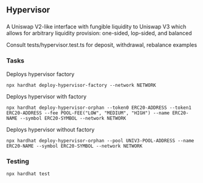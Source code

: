 ## Hypervisor

###
A Uniswap V2-like interface with fungible liquidity to Uniswap V3
which allows for arbitrary liquidity provision: one-sided, lop-sided, and
balanced

Consult tests/hypervisor.test.ts for deposit, withdrawal, rebalance examples

### Tasks

Deploys hypervisor factory

`npx hardhat deploy-hypervisor-factory --network NETWORK`

Deploys hypervisor with factory

`npx hardhat deploy-hypervisor-orphan --token0 ERC20-ADDRESS --token1 ERC20-ADDRESS --fee POOL-FEE("LOW", "MEDIUM", "HIGH") --name ERC20-NAME --symbol ERC20-SYMBOL --network NETWORK`

Deploys hypervisor without factory

`npx hardhat deploy-hypervisor-orphan --pool UNIV3-POOL-ADDRESS --name ERC20-NAME --symbol ERC20-SYMBOL --network NETWORK`

### Testing

`npx hardhat test`
